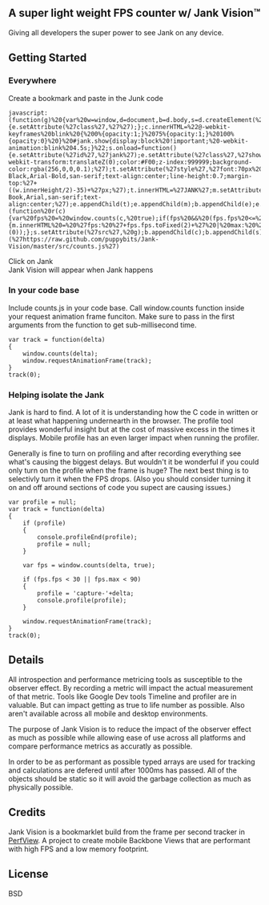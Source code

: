 ## A super light weight FPS counter w/ Jank Vision™

Giving all developers the super power to see Jank on any device.

## Getting Started

### Everywhere

Create a bookmark and paste in the Junk code

    javascript:(function(g)%20{var%20w=window,d=document,b=d.body,s=d.createElement(%27script%27),e=d.createElement(%27div%27),t=d.createElement(%27div%27),m=d.createElement(%27div%27),c=d.createElement(%27style%27),done=function(){e.setAttribute(%27class%27,%27%27);};c.innerHTML=%22@-webkit-keyframes%20blink%20{%200%{opacity:1;}%2075%{opacity:1;}%20100%{opacity:0}%20}%20#jank.show{display:block%20!important;%20-webkit-animation:blink%204.5s;}%22;s.onload=function(){e.setAttribute(%27id%27,%27jank%27);e.setAttribute(%27class%27,%27show%27);e.setAttribute(%27style%27,%27display:none;position:fixed;overflow:hidden;top:0;left:0;width:%27+w.innerWidth+%27px;height:%27+w.innerHeight+%27px;transform:translateZ(0);-webkit-transform:translateZ(0);color:#F00;z-index:999999;background-color:rgba(256,0,0,0.1);%27);t.setAttribute(%27style%27,%27font:70px%20Avenir-Black,Arial-Bold,san-serif;text-align:center;line-height:0.7;margin-top:%27+((w.innerHeight/2)-35)+%27px;%27);t.innerHTML=%27JANK%27;m.setAttribute(%27style%27,%27font:18px%20Avenir-Book,Arial,san-serif;text-align:center;%27);e.appendChild(t);e.appendChild(m);b.appendChild(e);e.addEventListener(%22animationEnd%22,%20done,%20false);e.addEventListener(%22webkitAnimationEnd%22,%20done,%20false);(function%20r(c){var%20fps%20=%20window.counts(c,%20true);if(fps%20&&%20(fps.fps%20<=%2055%20||%20fps.max%20>%2090)){m.innerHTML%20=%20%27fps:%20%27+fps.fps.toFixed(2)+%27%20|%20max:%20%27+fps.max.toFixed(2)+%27ms%27+%27%20|%20avg:%20%27+fps.mean.toFixed(2)+%27ms%20%27;e.setAttribute(%27class%27,%27show%27);}window.requestAnimationFrame(r);}(0));};s.setAttribute(%27src%27,%20g);b.appendChild(c);b.appendChild(s);})(%27https://raw.github.com/puppybits/Jank-Vision/master/src/counts.js%27)

Click on Jank  
Jank Vision will appear when Jank happens  

### In your code base

Include counts.js in your code base.
Call window.counts function inside your request animation frame funciton. Make sure to pass in the first arguments from the function to get sub-millisecond time.

    var track = function(delta)
    { 
        window.counts(delta); 
        window.requestAnimationFrame(track);
    }
    track(0);

### Helping isolate the Jank

Jank is hard to find. A lot of it is understanding how the C code in written or at least what happening undernearth in the browser. The profile tool provides wonderful insight but at the cost of massive excess in the times it displays. Mobile profile has an even larger impact when running the profiler.   

Generally is fine to turn on profiling and after recording everything see what's causing the biggest delays. But wouldn't it be wonderful if you could only turn on the profile when the frame is huge? The next best thing is to selectivly turn it when the FPS drops. (Also you should consider turning it on and off around sections of code you supect are causing issues.)

    var profile = null;
    var track = function(delta)
    {
        if (profile) 
        {
            console.profileEnd(profile);
            profile = null;
        }
        
        var fps = window.counts(delta, true); 
        
        if (fps.fps < 30 || fps.max < 90) 
        {
            profile = 'capture-'+delta;
            console.profile(profile);
        }
        
        window.requestAnimationFrame(track);
    }
    track(0);


## Details

All introspection and performance metricing tools as susceptible to the observer effect. By recording a metric will impact the actual measurement of that metric. Tools like Google Dev tools Timeline and profiler are in valuable. But can impact getting as true to life number as possible. Also aren't available across all mobile and desktop environments.

The purpose of Jank Vision is to reduce the impact of the observer effect as much as possible while allowing ease of use across all platforms and compare performance metrics as accuratly as possible. 

In order to be as performant as possible typed arrays are used for tracking and calculations are defered until after 1000ms has passed. All of the objects should be static so it will avoid the garbage collection as much as physically possible.

## Credits

Jank Vision is a bookmarklet build from the frame per second tracker in [PerfView](https://github.com/puppybits/BackboneJS-PerfView). A project to create mobile Backbone Views that are performant with high FPS and a low memory footprint.

## License 

BSD

[bookmarklet]: javascript:/*Super-Light-FPS-Counter-with-Jank-vision.BSD-License.Githib:puppybits*/(function(g)%20{var%20w=window,d=document,b=d.body,s=d.createElement(%27script%27),e=d.createElement(%27div%27),t=d.createElement(%27div%27),m=d.createElement(%27div%27),c=d.createElement(%27style%27),done=function(){e.setAttribute(%27class%27,%27%27);};c.innerHTML=%22@-webkit-keyframes%20blink%20{%200%{opacity:1;}%2075%{opacity:1;}%20100%{opacity:0}%20}%20#jank.show{display:block%20!important;%20-webkit-animation:blink%204.5s;}%22;s.onload=function(){e.setAttribute(%27id%27,%27jank%27);e.setAttribute(%27class%27,%27show%27);e.setAttribute(%27style%27,%27display:none;position:fixed;overflow:hidden;top:0;left:0;width:%27+w.innerWidth+%27px;height:%27+w.innerHeight+%27px;transform:translateZ(0);-webkit-transform:translateZ(0);color:#F00;z-index:999999;background-color:rgba(256,0,0,0.1);%27);t.setAttribute(%27style%27,%27font:70px%20Avenir-Black,Arial-Bold,san-serif;text-align:center;line-height:0.7;margin-top:%27+((w.innerHeight/2)-35)+%27px;%27);t.innerHTML=%27JANK%27;m.setAttribute(%27style%27,%27font:18px%20Avenir-Book,Arial,san-serif;text-align:center;%27);e.appendChild(t);e.appendChild(m);b.appendChild(e);e.addEventListener(%22animationEnd%22,%20done,%20false);e.addEventListener(%22webkitAnimationEnd%22,%20done,%20false);(function%20r(c){var%20fps%20=%20window.counts(c,%20true);if(fps%20&&%20fps.fps%20<=%2055){m.innerHTML%20=%20%27fps:%20%27+fps.fps.toFixed(2)+%27%20|%20max:%20%27+fps.max.toFixed(2)+%27ms%27+%27%20|%20avg:%20%27+fps.mean.toFixed(2)+%27ms%20%27;e.setAttribute(%27class%27,%27show%27);}window.requestAnimationFrame(r);}(0));};s.setAttribute(%27src%27,%20g);b.appendChild(c);b.appendChild(s);})(%27https://raw.github.com/puppybits/Jank-Vision/master/src/counts.js%27)